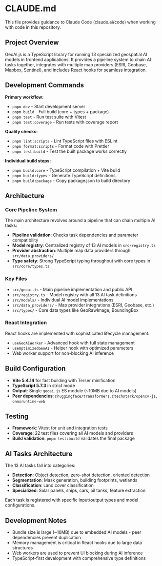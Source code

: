 # CLAUDE.md

This file provides guidance to Claude Code (claude.ai/code) when working with code in this repository.

## Project Overview

GeoAI.js is a TypeScript library for running 13 specialized geospatial AI models in frontend applications. It provides a pipeline system to chain AI tasks together, integrates with multiple map providers (ESRI, Geobase, Mapbox, Sentinel), and includes React hooks for seamless integration.

## Development Commands

**Primary workflow:**
- `pnpm dev` - Start development server
- `pnpm build` - Full build (core + types + package)  
- `pnpm test` - Run test suite with Vitest
- `pnpm test:coverage` - Run tests with coverage report

**Quality checks:**
- `pnpm lint:scripts` - Lint TypeScript files with ESLint
- `pnpm format:scripts` - Format code with Prettier
- `pnpm test:build` - Test the built package works correctly

**Individual build steps:**
- `pnpm build:core` - TypeScript compilation + Vite build
- `pnpm build:types` - Generate TypeScript definitions  
- `pnpm build:package` - Copy package.json to build directory

## Architecture

### Core Pipeline System
The main architecture revolves around a pipeline that can chain multiple AI tasks:
- **Pipeline validation**: Checks task dependencies and parameter compatibility
- **Model registry**: Centralized registry of 13 AI models in `src/registry.ts`
- **Provider abstraction**: Multiple map data providers through `src/data_providers/`
- **Type safety**: Strong TypeScript typing throughout with core types in `src/core/types.ts`

### Key Files
- `src/geoai.ts` - Main pipeline implementation and public API
- `src/registry.ts` - Model registry with all 13 AI task definitions
- `src/models/` - Individual AI model implementations
- `src/data_providers/` - Map provider integrations (ESRI, Geobase, etc.)
- `src/types/` - Core data types like GeoRawImage, BoundingBox

### React Integration
React hooks are implemented with sophisticated lifecycle management:
- `useGeoAIWorker` - Advanced hook with full state management
- `useOptimizedGeoAI` - Helper hook with optimized parameters
- Web worker support for non-blocking AI inference

## Build Configuration

- **Vite 5.4.14** for fast building with Terser minification
- **TypeScript 5.7.3** in strict mode
- **Output**: Single `geoai.js` ES module (~10MB due to AI models)
- **Peer dependencies**: `@huggingface/transformers`, `@techstark/opencv-js`, `onnxruntime-web`

## Testing

- **Framework**: Vitest for unit and integration tests
- **Coverage**: 22 test files covering all AI models and providers
- **Build validation**: `pnpm test:build` validates the final package

## AI Tasks Architecture

The 13 AI tasks fall into categories:
- **Detection**: Object detection, zero-shot detection, oriented detection
- **Segmentation**: Mask generation, building footprints, wetlands
- **Classification**: Land cover classification
- **Specialized**: Solar panels, ships, cars, oil tanks, feature extraction

Each task is registered with specific input/output types and model configurations.

## Development Notes

- Bundle size is large (~10MB) due to embedded AI models - peer dependencies prevent duplication
- Memory management is critical in React hooks due to large data structures
- Web workers are used to prevent UI blocking during AI inference
- TypeScript-first development with comprehensive type definitions